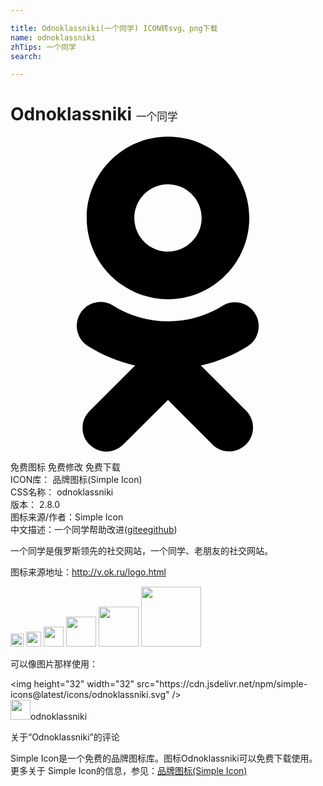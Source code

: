 ```yaml
---

title: Odnoklassniki(一个同学) ICON转svg、png下载
name: odnoklassniki
zhTips: 一个同学
search: 

---
```


# Odnoklassniki  <small style="font-size: 60%;font-weight: 100">一个同学</small>

<div id="svg" class="svg-wrap">
<svg role="img" viewBox="0 0 24 24" xmlns="http://www.w3.org/2000/svg"><title>Odnoklassniki icon</title><path d="M14.505 17.44c1.275-.29 2.493-.794 3.6-1.49.834-.558 1.058-1.686.5-2.52-.536-.802-1.604-1.044-2.435-.553-2.55 1.595-5.79 1.595-8.34 0-.847-.534-1.965-.28-2.5.565 0 .002 0 .004-.002.005-.534.847-.28 1.966.567 2.5l.002.002c1.105.695 2.322 1.2 3.596 1.488l-3.465 3.465c-.707.695-.72 1.83-.028 2.537l.03.03c.344.354.81.53 1.274.53.465 0 .93-.176 1.275-.53L12 20.065l3.404 3.406c.72.695 1.87.676 2.566-.045.678-.703.678-1.818 0-2.52l-3.465-3.466zM12 12.388c3.42-.004 6.19-2.774 6.195-6.193C18.195 2.78 15.415 0 12 0S5.805 2.78 5.805 6.197c.005 3.42 2.776 6.19 6.195 6.192zm0-8.757c1.416.002 2.563 1.15 2.564 2.565 0 1.416-1.148 2.563-2.564 2.565-1.415-.002-2.562-1.148-2.565-2.564C9.437 4.78 10.585 3.633 12 3.63z"/></svg>
</div>
<detail full-name='odnoklassniki'></detail>

<div class="detail-page">
<p>
<span><span class="badge-success badge">免费图标</span> <span class="badge-success badge">免费修改</span>  <span class="badge-success badge">免费下载</span> </span>
<br/>
<span>
ICON库：
<span class="badge-secondary badge">品牌图标(Simple Icon)</span> 
</span>
<br/>
<span>
CSS名称：
<span class="badge-secondary badge">odnoklassniki</span> 
</span>

<br/>
<span>
版本：
<span class="badge-secondary badge">2.8.0</span> 
</span>
<br/>
<span>图标来源/作者：<span class="badge-light badge">Simple Icon</span></span> 
<br/>
<span class="zh-detail">中文描述：<span class="badge-primary badge">一个同学</span><span class="help-link"><span>帮助改进</span>(<a href="https://gitee.com/liuwave/icon-helper/edit/master/json/brands/odnoklassniki.json" target="_blank" rel="noopener noreferrer">gitee</a><a href="https://github.com/liuwave/icon-helper/edit/master/json/brands/odnoklassniki.json" target="_blank" rel="noopener noreferrer">github</a></span>)</span><br/>
</p>
</div><div class="description description alert alert-light"><p>一个同学是俄罗斯领先的社交网站，一个同学、老朋友的社交网站。</p><p>图标来源地址：<a href="http://v.ok.ru/logo.html" target="_blank" rel="noopener noreferrer">http://v.ok.ru/logo.html</a></p></div>
<div class="alert alert-dark">
<img height="21" width="21" src="https://cdn.jsdelivr.net/npm/simple-icons@latest/icons/odnoklassniki.svg" />
<img height="24" width="24" src="https://cdn.jsdelivr.net/npm/simple-icons@latest/icons/odnoklassniki.svg" />
<img height="32" width="32" src="https://cdn.jsdelivr.net/npm/simple-icons@latest/icons/odnoklassniki.svg" />
<img height="48" width="48" src="https://cdn.jsdelivr.net/npm/simple-icons@latest/icons/odnoklassniki.svg" />
<img height="64" width="64" src="https://cdn.jsdelivr.net/npm/simple-icons@latest/icons/odnoklassniki.svg" />
<img height="96" width="96" src="https://cdn.jsdelivr.net/npm/simple-icons@latest/icons/odnoklassniki.svg" />

</div>
<div>
  <p>可以像图片那样使用：    
  </p>
  <div class="alert alert-primary" style="font-size: 14px">
    &lt;img height="32" width="32" src="https://cdn.jsdelivr.net/npm/simple-icons@latest/icons/odnoklassniki.svg" /&gt;
    <copy-btn content='<img height="32" width="32" src="https://cdn.jsdelivr.net/npm/simple-icons@latest/icons/odnoklassniki.svg" />'></copy-btn>
  </div>
  <div class="alert alert-secondary">
    <img height="32" width="32" src="https://cdn.jsdelivr.net/npm/simple-icons@latest/icons/odnoklassniki.svg" />odnoklassniki
    <copy-btn content="odnoklassniki" btn-title="复制图标名称"></copy-btn>
  </div>
</div>

<Vssue title="关于“Odnoklassniki”的评论" >关于“Odnoklassniki”的评论</Vssue>


<div><p>Simple Icon是一个免费的品牌图标库。图标Odnoklassniki可以免费下载使用。更多关于  Simple Icon的信息，参见：<a target="_blank" href="https://iconhelper.cn/brands.html">品牌图标(Simple Icon)</a>
</p></div>
